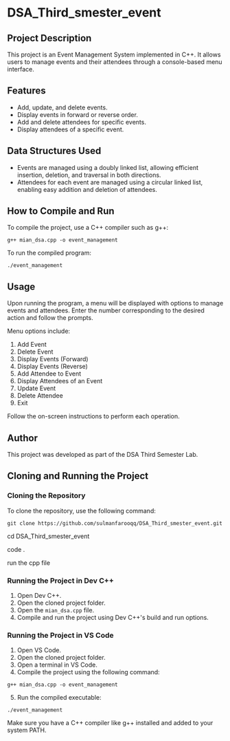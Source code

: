 # DSA_Third_smester_event

## Project Description
This project is an Event Management System implemented in C++. It allows users to manage events and their attendees through a console-based menu interface.

## Features
- Add, update, and delete events.
- Display events in forward or reverse order.
- Add and delete attendees for specific events.
- Display attendees of a specific event.

## Data Structures Used
- Events are managed using a doubly linked list, allowing efficient insertion, deletion, and traversal in both directions.
- Attendees for each event are managed using a circular linked list, enabling easy addition and deletion of attendees.

## How to Compile and Run
To compile the project, use a C++ compiler such as g++:

```
g++ mian_dsa.cpp -o event_management
```

To run the compiled program:

```
./event_management
```

## Usage
Upon running the program, a menu will be displayed with options to manage events and attendees. Enter the number corresponding to the desired action and follow the prompts.

Menu options include:
1. Add Event
2. Delete Event
3. Display Events (Forward)
4. Display Events (Reverse)
5. Add Attendee to Event
6. Display Attendees of an Event
7. Update Event
8. Delete Attendee
9. Exit

Follow the on-screen instructions to perform each operation.

## Author
This project was developed as part of the DSA Third Semester Lab.

## Cloning and Running the Project

### Cloning the Repository
To clone the repository, use the following command:

```
git clone https://github.com/sulmanfarooqq/DSA_Third_smester_event.git
```
cd DSA_Third_smester_event

code . 

run the cpp file 
### Running the Project in Dev C++
1. Open Dev C++.
2. Open the cloned project folder.
3. Open the `mian_dsa.cpp` file.
4. Compile and run the project using Dev C++'s build and run options.

### Running the Project in VS Code
1. Open VS Code.
2. Open the cloned project folder.
3. Open a terminal in VS Code.
4. Compile the project using the following command:

```
g++ mian_dsa.cpp -o event_management
```

5. Run the compiled executable:

```
./event_management
```

Make sure you have a C++ compiler like g++ installed and added to your system PATH.

